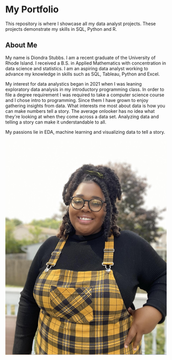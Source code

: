 # My Portfolio 

This repository is where I showcase all my data analyst projects. These projects demonstrate my skills in SQL, Python and R. 

## About Me

My name is Diondra Stubbs. I am a recent graduate of the University of Rhode Island. I received a B.S. in Applied Mathematics with concentration in data science and statistics. I am an aspiring data analyst working to advance my knowledge in skills such as SQL, Tableau, Python and Excel.

My interest for data analystics began in 2021 when I was leaning exploratory data analysis in my introductory programming class. In order to file a degree requirement I was required to take a computer science course and I chose intro to programming. Since them I have grown to enjoy gathering insights from data. What interests me most about data is how you can make numbers tell a story. The average onlooker has no idea what they're looking at when they come across a data set. Analyzing data and telling a story can make it understandable to all. 

My passions lie in EDA, machine learning and visualizing data to tell a story.

![alt text](https://github.com/stubbsdiondra/PortfolioProjects/blob/main/pfp.jpg)





